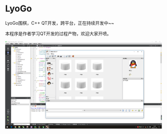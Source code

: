 # LyoGo
LyoGo围棋，C++ QT开发，跨平台，正在持续开发中~~

本程序是作者学习QT开发的过程产物，欢迎大家开喷。

![image](https://github.com/AndrewChien/LyoGo/blob/master/QQ%E6%88%AA%E5%9B%BE20181116134625.png)
